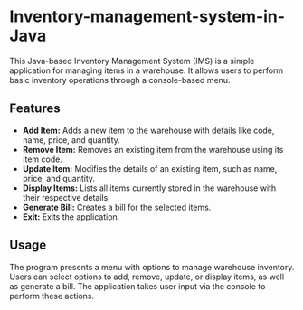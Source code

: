 # Inventory-management-system-in-Java

This Java-based Inventory Management System (IMS) is a simple application for managing items in a warehouse. It allows users to perform basic inventory operations through a console-based menu.

## Features

*   **Add Item:** Adds a new item to the warehouse with details like code, name, price, and quantity.
*   **Remove Item:** Removes an existing item from the warehouse using its item code.
*   **Update Item:** Modifies the details of an existing item, such as name, price, and quantity.
*   **Display Items:** Lists all items currently stored in the warehouse with their respective details.
*   **Generate Bill:** Creates a bill for the selected items.
*   **Exit:** Exits the application.

## Usage

The program presents a menu with options to manage warehouse inventory. Users can select options to add, remove, update, or display items, as well as generate a bill. The application takes user input via the console to perform these actions.


